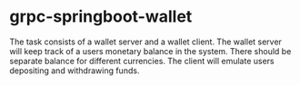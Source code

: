# grpc-springboot-wallet
The task consists of a wallet server and a wallet client.  The wallet server will keep track of a users monetary balance in the system.  There should be separate balance for different currencies. The client will emulate users depositing and withdrawing funds.
